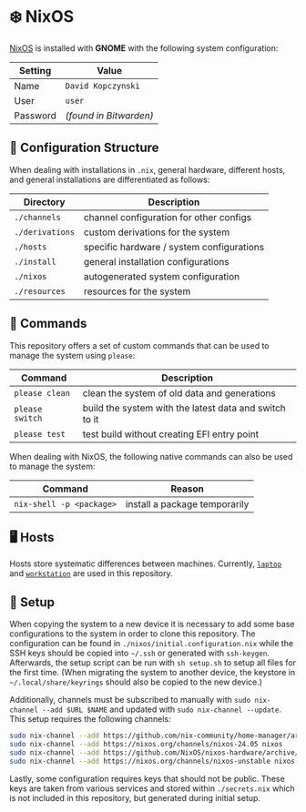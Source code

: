# ❄️ NixOS
[NixOS](https://nixos.org/download/#nix-install-linux) is installed with **GNOME** with the following system configuration:

| Setting | Value |
| --- | --- |
| Name | `David Kopczynski` |
| User | `user` |
| Password | *(found in Bitwarden)* |

## 📁 Configuration Structure
When dealing with installations in `.nix`, general hardware, different hosts, and general installations are differentiated as follows:

| Directory | Description |
| --- | --- |
| `./channels` | channel configuration for other configs |
| `./derivations` | custom derivations for the system |
| `./hosts` | specific hardware / system configurations |
| `./install` | general installation configurations |
| `./nixos` | autogenerated system configuration |
| `./resources` | resources for the system |

## 📜 Commands
This repository offers a set of custom commands that can be used to manage the system using `please`:

| Command | Description |
| --- | --- |
| `please clean` | clean the system of old data and generations |
| `please switch` | build the system with the latest data and switch to it |
| `please test` | test build without creating EFI entry point |

When dealing with NixOS, the following native commands can also be used to manage the system:

| Command | Reason |
| --- | --- |
| `nix-shell -p <package>` | install a package temporarily |

## 🖥️ Hosts
Hosts store systematic differences between machines. Currently, [`laptop`](./hosts/laptop.nix) and [`workstation`](./hosts/workstation.nix) are used in this repository.

## 🚀 Setup
When copying the system to a new device it is necessary to add some base configurations to the system in order to clone this repository. The configuration can be found in `./nixos/initial.configuration.nix` while the SSH keys should be copied into `~/.ssh` or generated with `ssh-keygen`. Afterwards, the setup script can be run with `sh setup.sh` to setup all files for the first time. (When migrating the system to another device, the keystore in `~/.local/share/keyrings` should also be copied to the new device.)

Additionally, channels must be subscribed to manually with `sudo nix-channel --add $URL $NAME` and updated with `sudo nix-channel --update`. This setup requires the following channels:

```bash
sudo nix-channel --add https://github.com/nix-community/home-manager/archive/release-24.05.tar.gz home-manager
sudo nix-channel --add https://nixos.org/channels/nixos-24.05 nixos
sudo nix-channel --add https://github.com/NixOS/nixos-hardware/archive/master.tar.gz nixos-hardware
sudo nix-channel --add https://nixos.org/channels/nixos-unstable nixos-unstable
```

Lastly, some configuration requires keys that should not be public. These keys are taken from various services and stored within `./secrets.nix` which is not included in this repository, but generated during initial setup.
